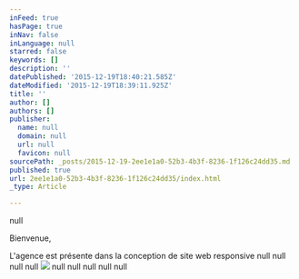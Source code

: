 ```yaml
---
inFeed: true
hasPage: true
inNav: false
inLanguage: null
starred: false
keywords: []
description: ''
datePublished: '2015-12-19T18:40:21.585Z'
dateModified: '2015-12-19T18:39:11.925Z'
title: ''
author: []
authors: []
publisher:
  name: null
  domain: null
  url: null
  favicon: null
sourcePath: _posts/2015-12-19-2ee1e1a0-52b3-4b3f-8236-1f126c24dd35.md
published: true
url: 2ee1e1a0-52b3-4b3f-8236-1f126c24dd35/index.html
_type: Article

---
```

null

Bienvenue,

L'agence est présente dans la conception de site web responsive
null
null
null
null
![](https://the-grid-user-content.s3-us-west-2.amazonaws.com/fb15ce24-9f12-4a4d-b122-01083608930a.jpg)
null
null
null
null
null
